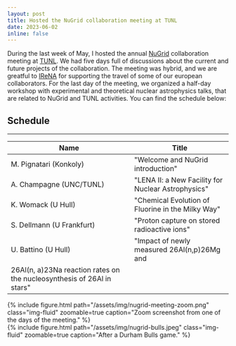```yaml
---
layout: post
title: Hosted the NuGrid collaboration meeting at TUNL
date: 2023-06-02
inline: false
---
```


During the last week of May, I hosted the annual [NuGrid](https://nugrid.github.io/) collaboration
meeting at [TUNL](https://tunl.duke.edu). We had five days full of discussions
about the current and future projects of the collaboration. The meeting was
hybrid, and we are greatful to [IReNA](https://irenaweb.org)
for supporting the travel of some of our european collaborators. For the last day
of the meeting, we organized a half-day workshop with
experimental and theoretical nuclear astrophysics talks, that are related to
NuGrid and TUNL activities. You can find the schedule below:

## Schedule
---

 | Name                    | Title                                              |
 |-------------------------|----------------------------------------------------|
 | M. Pignatari (Konkoly)  | "Welcome and NuGrid introduction"                  |
 | A. Champagne (UNC/TUNL) | "LENA II: a New Facility for Nuclear Astrophysics" |
 | K. Womack (U Hull)      | "Chemical Evolution of Fluorine in the Milky Way"| 
 | S. Dellmann (U Frankfurt) | "Proton capture on stored radioactive ions"|
 | U. Battino (U Hull)       | "Impact of newly measured 26Al(n,p)26Mg and
 26Al(n, a)23Na reaction rates on the nucleosynthesis of 26Al in stars" |

<div class="row mt-3">
    <div class="col-sm mt-3 mt-md-0">
        {% include figure.html path="/assets/img/nugrid-meeting-zoom.png"
    class="img-fluid" zoomable=true caption="Zoom screenshot from one of the
    days of the meeting." %}
    </div>
    <div class="col-sm mt-3 mt-md-0">
        {% include figure.html path="/assets/img/nugrid-bulls.jpeg"
    class="img-fluid" zoomable=true caption="After a Durham Bulls game." %}
    </div>
</div>
